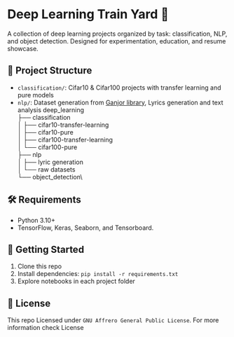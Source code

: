 # Deep Learning Train Yard 🚂

A collection of deep learning projects organized by task: classification, NLP,  and object detection. Designed for experimentation, education, and resume showcase.

## 📁 Project Structure
- `classification/`: Cifar10 & Cifar100 projects with transfer learning and pure models
- `nlp/`: Dataset generation from [Ganjor library](https://epub.ganjoor.net/), Lyrics generation and text analysis
deep_learning\
├── classification\
│ ├── cifar10-transfer-learning\
│ ├── cifar10-pure\
│ ├── cifar100-transfer-learning\
│ └── cifar100-pure\
├── nlp\
│ ├── lyric generation\
│ └── raw datasets\
└── object_detection\


## 🛠️ Requirements
- Python 3.10+
- TensorFlow, Keras, Seaborn, and Tensorboard.

## 🚀 Getting Started
1. Clone this repo
2. Install dependencies: `pip install -r requirements.txt`
3. Explore notebooks in each project folder

## 📝 License
This repo Licensed under `GNU Affrero General Public License`.
For more information check License
